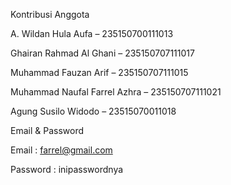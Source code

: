 Kontribusi Anggota

A. Wildan Hula Aufa – 235150700111013

Ghairan Rahmad Al Ghani – 235150707111017

Muhammad Fauzan Arif – 235150707111015

Muhammad Naufal Farrel Azhra – 235150707111021

Agung Susilo Widodo – 23515070011018


Email & Password

Email : farrel@gmail.com

Password : inipasswordnya
